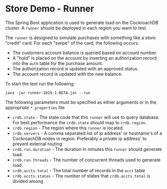 # Store Demo - Runner
This Spring Boot application is used to generate load on the CockroachDB cluster.  A `runner` should be deployed in each region you want to test.

The `runner` is designed to simulate purchases with something like a store "credit" card.  For each "swipe" of the card, the following occurs:
* The customers account balance is queried based on account number.
* A "hold" is placed on the account by inserting an authorization record into the `auth` table for the purchase amount.
* The authorization record is updated with an approved status.
* The account record is updated with the new balance.

To start the test run the following:
```
java -jar runner-2019.1-BETA.jar --run
```

The following parameters must be specified as either arguments or in the appropriate `*.properties` file

* `crdb.state` - The state code that this `runner` will use to query database.  For best performance the `crdb.state` should map to `crdb.region`.
* `crdb.region` - The region where this `runner` is located.
* `crdb.servers` - A comma separated list of ip address' or hostname's of a CockroachDB nodes in region. Preferably a private ip address' to prevent external routing.
* `crdb.run.duration` - The duration in minutes this `runner` should generate load.
* `crdb.run.threads` - The number of concurrent threads used to generate load.
* `crdb.accts.total` - The total number of records in the `acct` table
* `crdb.accts.states` - The number of states that `crdb.accts.total` is divided among


